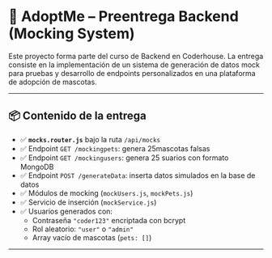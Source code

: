 # 🐾 AdoptMe – Preentrega Backend (Mocking System)

Este proyecto forma parte del curso de Backend en Coderhouse. La entrega consiste en la implementación de un sistema de generación de datos mock para pruebas y desarrollo de endpoints personalizados en una plataforma de adopción de mascotas.

---

## 📦 Contenido de la entrega

- ✅ **`mocks.router.js`** bajo la ruta `/api/mocks`
- ✅ Endpoint `GET /mockingpets`: genera 25mascotas falsas
- ✅ Endpoint `GET /mockingusers`: genera 25 suarios con formato MongoDB
- ✅ Endpoint `POST /generateData`: inserta datos simulados en la base de datos
- ✅ Módulos de mocking (`mockUsers.js`, `mockPets.js`)
- ✅ Servicio de inserción (`mockService.js`)
- ✅ Usuarios generados con:
  - Contraseña `"coder123"` encriptada con bcrypt
  - Rol aleatorio: `"user"` o `"admin"`
  - Array vacío de mascotas (`pets: []`)

---